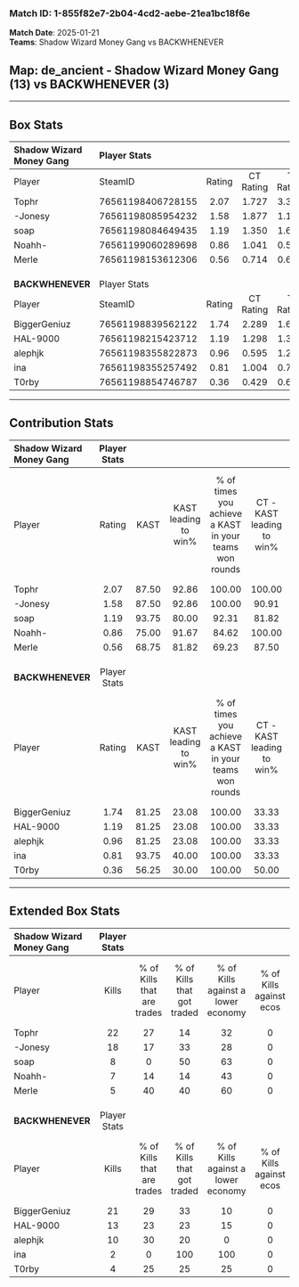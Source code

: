 ### Match ID: 1-855f82e7-2b04-4cd2-aebe-21ea1bc18f6e  
**Match Date**: 2025-01-21  
**Teams**: Shadow Wizard Money Gang vs BACKWHENEVER  

## **Map**: de_ancient - Shadow Wizard Money Gang (13) vs BACKWHENEVER (3)  
---  

## Box Stats  

| **Shadow Wizard Money Gang** | Player Stats      |        |           |          |       |       |       |         |        |      |     |
| :- | :- | :-: | :-: | :-: | :-: | :-: | :-: | :-: | :-: | :-: | :-: |
| Player                       | SteamID           | Rating | CT Rating | T Rating | KAST  |  ADR  | Kills | Assists | Deaths | K/D  | HS% |
| Tophr                        | 76561198406728155 |  2.07  |   1.727   |  3.349   | 87.50 | 107.9 |  22   |    5    |   6    | 3.67 | 54  |
| -Jonesy                      | 76561198085954232 |  1.58  |   1.877   |  1.110   | 87.50 | 102.1 |  18   |    3    |   13   | 1.38 | 50  |
| soap                         | 76561198084649435 |  1.19  |   1.350   |  1.683   | 93.75 | 82.4  |   8   |    8    |   9    | 0.89 | 62  |
| Noahh-                       | 76561199060289698 |  0.86  |   1.041   |  0.595   | 75.00 | 51.6  |   7   |    7    |   10   | 0.70 | 57  |
| Merle                        | 76561198153612306 |  0.56  |   0.714   |  0.637   | 68.75 | 42.2  |   5   |    4    |   13   | 0.38 | 20  |
|                              |                   |        |           |          |       |       |       |         |        |      |     |
|                              |                   |        |           |          |       |       |       |         |        |      |     |
|                              |                   |        |           |          |       |       |       |         |        |      |     |
| **BACKWHENEVER**             | Player Stats      |        |           |          |       |       |       |         |        |      |     |
| Player                       | SteamID           | Rating | CT Rating | T Rating | KAST  |  ADR  | Kills | Assists | Deaths | K/D  | HS% |
| BiggerGeniuz                 | 76561198839562122 |  1.74  |   2.289   |  1.690   | 81.25 | 124.4 |  21   |    3    |   14   | 1.50 | 66  |
| HAL-9000                     | 76561198215423712 |  1.19  |   1.298   |  1.336   | 81.25 | 90.6  |  13   |    2    |   14   | 0.93 | 46  |
| alephjk                      | 76561198355822873 |  0.96  |   0.595   |  1.228   | 81.25 | 69.6  |  10   |    2    |   14   | 0.71 | 30  |
| ina                          | 76561198355257492 |  0.81  |   1.004   |  0.791   | 93.75 | 24.0  |   2   |    2    |   4    | 0.50 | 100 |
| T0rby                        | 76561198854746787 |  0.36  |   0.429   |  0.622   | 56.25 | 44.3  |   4   |    5    |   15   | 0.27 | 75  |
---  

## Contribution Stats  

| **Shadow Wizard Money Gang** | Player Stats |       |                      |                                                        |                           |                                                             |                          |                                                            |
| :- | :-: | :-: | :-: | :-: | :-: | :-: | :-: | :-: |
| Player                       |    Rating    | KAST  | KAST leading to win% | % of times you achieve a KAST in your teams won rounds | CT - KAST leading to win% | CT - % of times you achieve a KAST in your teams won rounds | T - KAST leading to win% | T - % of times you achieve a KAST in your teams won rounds |
| Tophr                        |     2.07     | 87.50 |        92.86         |                         100.00                         |          100.00           |                           100.00                            |          75.00           |                           100.00                           |
| -Jonesy                      |     1.58     | 87.50 |        92.86         |                         100.00                         |           90.91           |                           100.00                            |          100.00          |                           100.00                           |
| soap                         |     1.19     | 93.75 |        80.00         |                         92.31                          |           81.82           |                            90.00                            |          75.00           |                           100.00                           |
| Noahh-                       |     0.86     | 75.00 |        91.67         |                         84.62                          |          100.00           |                            90.00                            |          66.67           |                           66.67                            |
| Merle                        |     0.56     | 68.75 |        81.82         |                         69.23                          |           87.50           |                            70.00                            |          66.67           |                           66.67                            |
|                              |              |       |                      |                                                        |                           |                                                             |                          |                                                            |
|                              |              |       |                      |                                                        |                           |                                                             |                          |                                                            |
|                              |              |       |                      |                                                        |                           |                                                             |                          |                                                            |
| **BACKWHENEVER**             | Player Stats |       |                      |                                                        |                           |                                                             |                          |                                                            |
| Player                       |    Rating    | KAST  | KAST leading to win% | % of times you achieve a KAST in your teams won rounds | CT - KAST leading to win% | CT - % of times you achieve a KAST in your teams won rounds | T - KAST leading to win% | T - % of times you achieve a KAST in your teams won rounds |
| BiggerGeniuz                 |     1.74     | 81.25 |        23.08         |                         100.00                         |           33.33           |                           100.00                            |          20.00           |                           100.00                           |
| HAL-9000                     |     1.19     | 81.25 |        23.08         |                         100.00                         |           33.33           |                           100.00                            |          20.00           |                           100.00                           |
| alephjk                      |     0.96     | 81.25 |        23.08         |                         100.00                         |           33.33           |                           100.00                            |          20.00           |                           100.00                           |
| ina                          |     0.81     | 93.75 |        40.00         |                         100.00                         |           33.33           |                           100.00                            |          50.00           |                           100.00                           |
| T0rby                        |     0.36     | 56.25 |        30.00         |                         100.00                         |           50.00           |                           100.00                            |          25.00           |                           100.00                           |
---  

## Extended Box Stats  

| **Shadow Wizard Money Gang** | Player Stats |                            |                            |                                    |                         |                              |                                 |        |                             |                                     |                          |                               |                            |
| :- | :-: | :-: | :-: | :-: | :-: | :-: | :-: | :-: | :-: | :-: | :-: | :-: | :-: |
| Player                       |    Kills     | % of Kills that are trades | % of Kills that got traded | % of Kills against a lower economy | % of Kills against ecos | % of Kills that are flawless | % of Kills that are close duels | Deaths | % of Deaths that get traded | % of Deaths against a lower economy | % of Deaths against ecos | % of Deaths that are flawless | % of Deaths that are close |
| Tophr                        |      22      |             27             |             14             |                 32                 |            0            |              68              |                0                |   6    |             33              |                 67                  |            0             |              67               |             0              |
| -Jonesy                      |      18      |             17             |             33             |                 28                 |            0            |              61              |               11                |   13   |             23              |                 31                  |            0             |              62               |             0              |
| soap                         |      8       |             0              |             50             |                 63                 |            0            |              63              |                0                |   9    |             44              |                 56                  |            0             |              22               |             0              |
| Noahh-                       |      7       |             14             |             14             |                 43                 |            0            |              71              |                0                |   10   |             20              |                 50                  |            0             |              50               |             0              |
| Merle                        |      5       |             40             |             40             |                 60                 |            0            |              60              |                0                |   13   |             31              |                 46                  |            0             |              46               |             15             |
|                              |              |                            |                            |                                    |                         |                              |                                 |        |                             |                                     |                          |                               |                            |
|                              |              |                            |                            |                                    |                         |                              |                                 |        |                             |                                     |                          |                               |                            |
|                              |              |                            |                            |                                    |                         |                              |                                 |        |                             |                                     |                          |                               |                            |
| **BACKWHENEVER**             | Player Stats |                            |                            |                                    |                         |                              |                                 |        |                             |                                     |                          |                               |                            |
| Player                       |    Kills     | % of Kills that are trades | % of Kills that got traded | % of Kills against a lower economy | % of Kills against ecos | % of Kills that are flawless | % of Kills that are close duels | Deaths | % of Deaths that get traded | % of Deaths against a lower economy | % of Deaths against ecos | % of Deaths that are flawless | % of Deaths that are close |
| BiggerGeniuz                 |      21      |             29             |             33             |                 10                 |            0            |              52              |                0                |   14   |             21              |                 14                  |            0             |              64               |             0              |
| HAL-9000                     |      13      |             23             |             23             |                 15                 |            0            |              54              |                8                |   14   |             29              |                 14                  |            0             |              71               |             0              |
| alephjk                      |      10      |             30             |             20             |                 0                  |            0            |              50              |               10                |   14   |             21              |                 14                  |            0             |              71               |             7              |
| ina                          |      2       |             0              |            100             |                100                 |            0            |              0               |                0                |   4    |             25              |                 50                  |            0             |              50               |             0              |
| T0rby                        |      4       |             25             |             25             |                 25                 |            0            |              25              |                0                |   15   |             33              |                 13                  |            0             |              47               |             7              |

